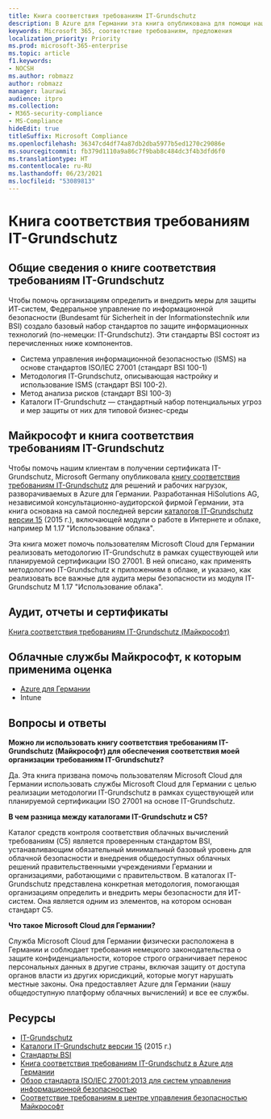 ```yaml
---
title: Книга соответствия требованиям IT-Grundschutz
description: В Azure для Германии эта книга опубликована для помощи нашим клиентам в получении сертификата IT-Grundschutz.
keywords: Microsoft 365, соответствие требованиям, предложения
localization_priority: Priority
ms.prod: microsoft-365-enterprise
ms.topic: article
f1.keywords:
- NOCSH
ms.author: robmazz
author: robmazz
manager: laurawi
audience: itpro
ms.collection:
- M365-security-compliance
- MS-Compliance
hideEdit: true
titleSuffix: Microsoft Compliance
ms.openlocfilehash: 36347cd4df74a87db2dba5977b5ed1270c29086e
ms.sourcegitcommit: fb379d1110a9a86c7f9bab8c484dc3f4b3dfd6f0
ms.translationtype: HT
ms.contentlocale: ru-RU
ms.lasthandoff: 06/23/2021
ms.locfileid: "53089813"
---
```

# <a name="it-grundschutz-compliance-workbook"></a>Книга соответствия требованиям IT-Grundschutz

## <a name="it-grundschutz-compliance-workbook-overview"></a>Общие сведения о книге соответствия требованиям IT-Grundschutz

Чтобы помочь организациям определить и внедрить меры для защиты ИТ-систем, Федеральное управление по информационной безопасности (Bundesamt für Sicherheit in der Informationstechnik или BSI) создало базовый набор стандартов по защите информационных технологий (по-немецки: IT-Grundschutz). Эти стандарты BSI состоят из перечисленных ниже компонентов.

- Система управления информационной безопасностью (ISMS) на основе стандартов ISO/IEC 27001 (стандарт BSI 100-1)
- Методология IT-Grundschutz, описывающая настройку и использование ISMS (стандарт BSI 100-2).
- Метод анализа рисков (стандарт BSI 100-3)
- Каталоги IT-Grundschutz — стандартный набор потенциальных угроз и мер защиты от них для типовой бизнес-среды

## <a name="microsoft-and-it-grundschutz-compliance-workbook"></a>Майкрософт и книга соответствия требованиям IT-Grundschutz

Чтобы помочь нашим клиентам в получении сертификата IT-Grundschutz, Microsoft Germany опубликовала [книгу соответствия требованиям IT-Grundschutz](https://aka.ms/grundschutzworkbook) для решений и рабочих нагрузок, разворачиваемых в Azure для Германии. Разработанная HiSolutions AG, независимой консультационно-аудиторской фирмой Германии, эта книга основана на самой последней версии [каталогов IT-Grundschutz версии 15](https://www.bsi.bund.de/SharedDocs/Downloads/DE/BSI/Grundschutz/International/GSK_15_EL_EN_Draft.pdf?__blob=publicationFile&v=2) (2015 г.), включающей модули о работе в Интернете и облаке, например M 1.17 "Использование облака".

Эта книга может помочь пользователям Microsoft Cloud для Германии реализовать методологию IT-Grundschutz в рамках существующей или планируемой сертификации ISO 27001. В ней описано, как применять методологию IT-Grundschutz к приложениям в облаке, и указано, как реализовать все важные для аудита меры безопасности из модуля IT-Grundschutz M 1.17 "Использование облака".

## <a name="audits-reports-and-certificates"></a>Аудит, отчеты и сертификаты

[Книга соответствия требованиям IT-Grundschutz (Майкрософт)](https://aka.ms/grundschutzworkbook)

## <a name="microsoft-in-scope-cloud-services"></a>Облачные службы Майкрософт, к которым применима оценка

- [Azure для Германии](https://aka.ms/AzureCompliance)
- Intune

## <a name="frequently-asked-questions"></a>Вопросы и ответы

**Можно ли использовать книгу соответствия требованиям IT-Grundschutz (Майкрософт) для обеспечения соответствия моей организации требованиям IT-Grundschutz?**

Да. Эта книга призвана помочь пользователям Microsoft Cloud для Германии использовать службы Microsoft Cloud для Германии с целью реализации методологии IT-Grundschutz в рамках существующей или планируемой сертификации ISO 27001 на основе IT-Grundschutz.

**В чем разница между каталогами IT-Grundschutz и C5?**

Каталог средств контроля соответствия облачных вычислений требованиям (C5) является проверенным стандартом BSI, устанавливающим обязательный минимальный базовый уровень для облачной безопасности и внедрения общедоступных облачных решений правительственными учреждениями Германии и организациями, работающими с правительством. В каталогах IT-Grundschutz представлена конкретная методология, помогающая организациям определить и внедрить меры безопасности для ИТ-систем. Она является одним из элементов, на котором основан стандарт C5.

**Что такое Microsoft Cloud для Германии?**

Служба Microsoft Cloud для Германии физически расположена в Германии и соблюдает требования немецкого законодательства о защите конфиденциальности, которое строго ограничивает перенос персональных данных в другие страны, включая защиту от доступа органов власти из других юрисдикций, которые могут нарушать местные законы. Она предоставляет Azure для Германии (нашу общедоступную платформу облачных вычислений) и все ее службы.

## <a name="resources"></a>Ресурсы

- [IT-Grundschutz](https://www.bsi.bund.de/EN/Topics/ITGrundschutz/ITGrundschutzHome/itgrundschutzhome_node.html;jsessionid=5ABC53411232B460035220974AE634C4.1_cid351)
- [Каталоги IT-Grundschutz версии 15](https://www.bsi.bund.de/SharedDocs/Downloads/DE/BSI/Grundschutz/International/GSK_15_EL_EN_Draft.pdf?__blob=publicationFile&v=2) (2015 г.)
- [Стандарты BSI](https://www.bsi.bund.de/EN/Publications/BSIStandards/BSIStandards_node.html)
- [Книга соответствия требованиям IT-Grundschutz в Azure для Германии](https://aka.ms/grundschutzworkbook)
- [Обзор стандарта ISO/IEC 27001:2013 для систем управления информационной безопасностью](offering-iso-27001.md)
- [Соответствие требованиям в центре управления безопасностью Майкрософт](https://www.microsoft.com/trust-center/compliance/compliance-overview)
